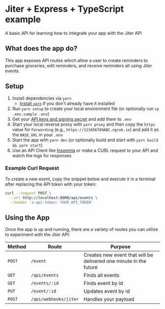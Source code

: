 # Jiter + Express + TypeScript example

A basic API for learning how to integrate your app with the Jiter API

## What does the app do?

This app exposes API routes which allow a user to create reminders to purchase groceries, edit reminders, and receive reminders all using Jiter events.

## Setup

1. Install dependencies via `yarn`
   - [Install `yarn`](https://classic.yarnpkg.com/lang/en/docs/install/#mac-stable) if you don't already have it installed
2. Run `yarn setup` to create your local environment file (or optionally run `cp .env.sample .env`)
3. Get your [API keys and signing secret](https://docs.jiter.dev/docs/getting-started) and add them to `.env`
4. Start your local reverse proxy with `yarn proxy` and then copy the `https` value for `Forwarding` (e.g., `https://123456789ABC.ngrok.io`) and add it as the `BASE_URL` in your `.env`
5. Start the app with `yarn dev` (or optionally build and start with `yarn build && yarn start`)
6. Use an API Client like [Insomnia](https://insomnia.rest) or make a CURL request to your API and watch the logs for responses

### Example Curl Request

To create a new event, copy the snippet below and execute it in a terminal after replacing the API token with your token:

```bash
curl --request POST \
  --url http://localhost:8000/api/events \
  --header 'x-api-token: YOUR_API_TOKEN'
```

## Using the App

Once the app is up and running, there are a variety of routes you can utilize to experiment with the Jiter API:

| Method | Route                 | Purpose                                                           |
| ------ | --------------------- | ----------------------------------------------------------------- |
| `POST` | `/event `             | Creates new event that will be delivered one minute in the future |
| `GET`  | `/api/events `        | Finds all events                                                  |
| `GET`  | `/events/:id `        | Finds event by id                                                 |
| `PUT`  | `/event/:id `         | Updates event by id                                               |
| `POST` | `/api/webhooks/jiter` | Handles your payload                                              |
